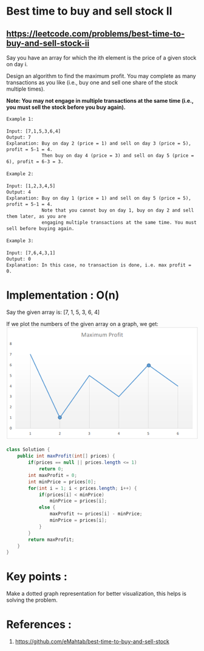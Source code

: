 # Best time to buy and sell stock II
## https://leetcode.com/problems/best-time-to-buy-and-sell-stock-ii

Say you have an array for which the ith element is the price of a given stock on day i.

Design an algorithm to find the maximum profit. You may complete as many transactions as you like (i.e., buy one and sell one share of the stock multiple times).

**Note: You may not engage in multiple transactions at the same time (i.e., you must sell the stock before you buy again).**
```
Example 1:

Input: [7,1,5,3,6,4]
Output: 7
Explanation: Buy on day 2 (price = 1) and sell on day 3 (price = 5), profit = 5-1 = 4.
             Then buy on day 4 (price = 3) and sell on day 5 (price = 6), profit = 6-3 = 3.
             
Example 2:

Input: [1,2,3,4,5]
Output: 4
Explanation: Buy on day 1 (price = 1) and sell on day 5 (price = 5), profit = 5-1 = 4.
             Note that you cannot buy on day 1, buy on day 2 and sell them later, as you are
             engaging multiple transactions at the same time. You must sell before buying again.

Example 3:

Input: [7,6,4,3,1]
Output: 0
Explanation: In this case, no transaction is done, i.e. max profit = 0.
```

# Implementation : O(n)
Say the given array is:
[7, 1, 5, 3, 6, 4]

If we plot the numbers of the given array on a graph, we get:
![Best time to buy and sell stock](best-time-to-buy-and-sell-stock.png?raw=true "Best time to buy and sell stock")

```java
class Solution {
    public int maxProfit(int[] prices) {
        if(prices == null || prices.length <= 1)
            return 0;
        int maxProfit = 0;
        int minPrice = prices[0];
        for(int i = 1; i < prices.length; i++) {
            if(prices[i] < minPrice)
                minPrice = prices[i];
            else {
                maxProfit += prices[i] - minPrice;
                minPrice = prices[i];
            }
        }
        return maxProfit;
    }
}
```
# Key points :
Make a dotted graph representation for better visualization, this helps is solving the problem.

# References :
1. https://github.com/eMahtab/best-time-to-buy-and-sell-stock
